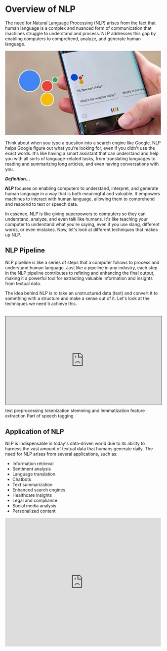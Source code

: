 # Overview of NLP
The need for Natural Language Processing (NLP) arises from the fact that human language is a complex and nuanced form of communication that machines struggle to understand and process. NLP addresses this gap by enabling computers to comprehend, analyze, and generate human language.

![google-assistant.jpeg](./nlp/google-assistant.jpeg)

Think about when you type a question into a search engine like Google. NLP helps Google figure out what you're looking for, even if you didn't use the exact words. It's like having a smart assistant that can understand and help you with all sorts of language-related tasks, from translating languages to reading and summarizing long articles, and even having conversations with you.

<aside>

**_Definition..._**

**_NLP_** focuses on enabling computers to understand, interpret, and generate human language in a way that is both meaningful and valuable. It empowers machines to interact with human language, allowing them to comprehend and respond to text or speech data.
</aside>

In essence, NLP is like giving superpowers to computers so they can understand, analyze, and even talk like humans. It's like teaching your computer to understand what you're saying, even if you use slang, different words, or even mistakes. Now, let's look at different techniques that makes up NLP.

## NLP Pipeline
NLP pipeline is like a series of steps that a computer follows to process and understand human language. Just like a pipeline in any industry, each step in the NLP pipeline contributes to refining and enhancing the final output, making it a powerful tool for extracting valuable information and insights from textual data.

The idea behind NLP is to take an unstructured data (text) and convert it to something with a structure and make a sense out of it. Let's look at the techniques we need ti achieve this.

<br>
<div style="position: relative; padding-bottom: 56.25%; height: 0;"><iframe src="https://www.youtube.com/embed/fLvJ8VdHLA0" title="Cross Validation" frameborder="0" allow="accelerometer; autoplay; clipboard-write; encrypted-media; gyroscope; picture-in-picture" allowfullscreen style="position: absolute; top: 0; left: 0; width: 100%; height: 100%; border: 2px solid grey;"></iframe></div>

text preprocessing
tokenization
stemming and lemmatization
feature extraction
Part of speech tagging

## Application of NLP
NLP is indispensable in today's data-driven world due to its ability to harness the vast amount of textual data that humans generate daily. The need for NLP arises from several applications, such as:

- Information retrieval
- Sentiment analysis
- Language translation
- Chatbots
- Text summarization 
- Enhanced search engines 
- Healthcare insights 
- Legal and compliance
- Social media analysis 
- Personalized content 

<div style="position: relative; padding-bottom: 56.25%; height: 0;"><iframe width="100%" height="415" src="https://www.youtube.com/embed/zJn_fPOX6lw?start=58" title="Linking your CSS" frameborder="0" allow="accelerometer; autoplay; clipboard-write; encrypted-media; gyroscope; picture-in-picture" allowfullscreen></iframe></div>

<br>

> ➡️ Next, we'll look at `NLP tools and libraries`... 🎯.
